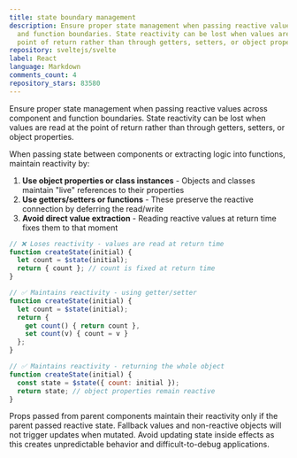 ```yaml
---
title: state boundary management
description: Ensure proper state management when passing reactive values across component
  and function boundaries. State reactivity can be lost when values are read at the
  point of return rather than through getters, setters, or object properties.
repository: sveltejs/svelte
label: React
language: Markdown
comments_count: 4
repository_stars: 83580
---
```


Ensure proper state management when passing reactive values across component and function boundaries. State reactivity can be lost when values are read at the point of return rather than through getters, setters, or object properties.

When passing state between components or extracting logic into functions, maintain reactivity by:

1. **Use object properties or class instances** - Objects and classes maintain "live" references to their properties
2. **Use getters/setters or functions** - These preserve the reactive connection by deferring the read/write
3. **Avoid direct value extraction** - Reading reactive values at return time fixes them to that moment

```js
// ❌ Loses reactivity - values are read at return time
function createState(initial) {
  let count = $state(initial);
  return { count }; // count is fixed at return time
}

// ✅ Maintains reactivity - using getter/setter
function createState(initial) {
  let count = $state(initial);
  return {
    get count() { return count },
    set count(v) { count = v }
  };
}

// ✅ Maintains reactivity - returning the whole object
function createState(initial) {
  const state = $state({ count: initial });
  return state; // object properties remain reactive
}
```

Props passed from parent components maintain their reactivity only if the parent passed reactive state. Fallback values and non-reactive objects will not trigger updates when mutated. Avoid updating state inside effects as this creates unpredictable behavior and difficult-to-debug applications.
